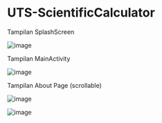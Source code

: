 # UTS-ScientificCalculator

Tampilan SplashScreen

![image](https://github.com/BimaRaharja/Scientific-Calculator/assets/109268365/65224cb0-7363-4066-9a32-1ee02197ed5b)



Tampilan MainActivity

![image](https://github.com/BimaRaharja/Scientific-Calculator/assets/109268365/962b6db8-03c2-4067-aabf-429d4ca85ec3)



Tampilan About Page (scrollable)

![image](https://github.com/BimaRaharja/Scientific-Calculator/assets/109268365/8a4473a5-750b-4c50-ba41-9261ffa69362)

![image](https://github.com/BimaRaharja/Scientific-Calculator/assets/109268365/da24b674-92b8-452a-8b88-7e2fa7aa3138)
